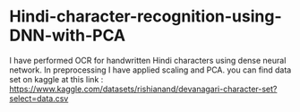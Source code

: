 # Hindi-character-recognition-using-DNN-with-PCA
I have performed OCR for handwritten Hindi characters using dense neural network. In preprocessing I have applied scaling and PCA.
you can find data set on kaggle at this link : https://www.kaggle.com/datasets/rishianand/devanagari-character-set?select=data.csv
